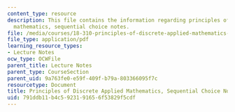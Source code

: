 ```yaml
---
content_type: resource
description: This file contains the information regarding principles of discrete applied
  mathematics, sequential choice notes.
file: /media/courses/18-310-principles-of-discrete-applied-mathematics-fall-2013/791ddb11b4c5923191656f53829f5cdf_MIT18_310F13_Ch5.pdf
file_type: application/pdf
learning_resource_types:
- Lecture Notes
ocw_type: OCWFile
parent_title: Lecture Notes
parent_type: CourseSection
parent_uid: 9a763fe0-e59f-409f-b79a-803366095f7c
resourcetype: Document
title: Principles of Discrete Applied Mathematics, Sequential Choice Notes
uid: 791ddb11-b4c5-9231-9165-6f53829f5cdf
---
```

